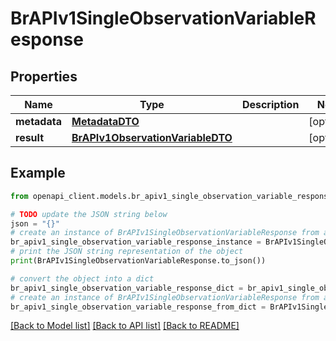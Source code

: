 # BrAPIv1SingleObservationVariableResponse


## Properties

Name | Type | Description | Notes
------------ | ------------- | ------------- | -------------
**metadata** | [**MetadataDTO**](MetadataDTO.md) |  | [optional] 
**result** | [**BrAPIv1ObservationVariableDTO**](BrAPIv1ObservationVariableDTO.md) |  | [optional] 

## Example

```python
from openapi_client.models.br_apiv1_single_observation_variable_response import BrAPIv1SingleObservationVariableResponse

# TODO update the JSON string below
json = "{}"
# create an instance of BrAPIv1SingleObservationVariableResponse from a JSON string
br_apiv1_single_observation_variable_response_instance = BrAPIv1SingleObservationVariableResponse.from_json(json)
# print the JSON string representation of the object
print(BrAPIv1SingleObservationVariableResponse.to_json())

# convert the object into a dict
br_apiv1_single_observation_variable_response_dict = br_apiv1_single_observation_variable_response_instance.to_dict()
# create an instance of BrAPIv1SingleObservationVariableResponse from a dict
br_apiv1_single_observation_variable_response_from_dict = BrAPIv1SingleObservationVariableResponse.from_dict(br_apiv1_single_observation_variable_response_dict)
```
[[Back to Model list]](../README.md#documentation-for-models) [[Back to API list]](../README.md#documentation-for-api-endpoints) [[Back to README]](../README.md)


